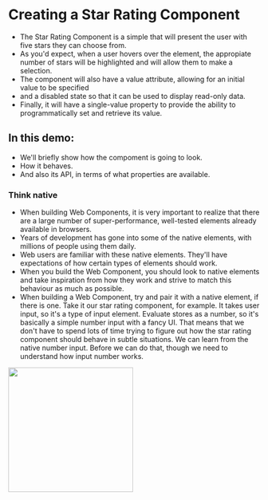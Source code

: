 # **Creating a Star Rating Component**

- The Star Rating Component is a simple that will present the user with five stars they can choose from.
- As you'd expect, when a user hovers over the element, the appropiate number of stars will be highlighted and will allow them to make a selection.
- The component will also have a value attribute, allowing for an initial value to be specified
- and a disabled state so that it can be used to display read-only data.
- Finally, it will have a single-value property to provide the ability to programmatically set and retrieve its value.

## **In this demo:**

- We'll briefly show how the compoment is going to look.
- How it behaves.
- And also its API, in terms of what properties are available.

### **Think native**

- When building Web Components, it is very important to realize that there are a large number of super-performance, well-tested elements already available in browsers.
- Years of development has gone into some of the native elements, with millions of people using them daily.
- Web users are familiar with these native elements. They'll have expectations of how certain types of elements should work.
- When you build the Web Component, you should look to native elements and take inspiration from how they work and strive to match this behaviour as much as possible.
- When building a Web Component, try and pair it with a native element, if there is one. Take it our star rating component, for example. It takes user input, so it's a type of input element. Evaluate stores as a number, so it's basically a simple number input with a fancy UI. That means that we don't have to spend lots of time trying to figure out how the star rating component should behave in subtle situations. We can learn from the native number input. Before we can do that, though we need to understand how input number works.

<img src="https://media.giphy.com/media/LZElUsjl1Bu6c/giphy.gif" width="250">
